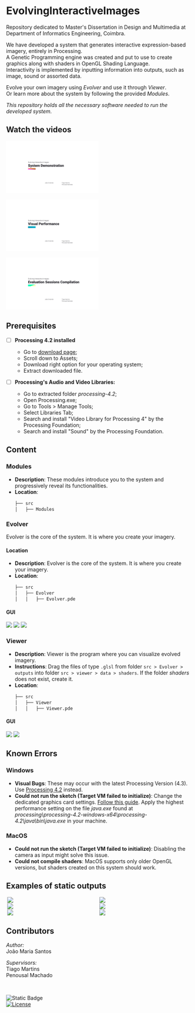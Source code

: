 # EvolvingInteractiveImages

Repository dedicated to Master's Dissertation in Design and Multimedia at Department of Informatics Engineering, Coimbra. 

We have developed a system that generates interactive expression-based imagery, entirely in Processing.  
A Genetic Programming engine was created and put to use to create graphics along with shaders in OpenGL Shading Language.  
Interactivity is implemented by inputting information into outputs, such as image, sound or assorted data.  

Evolve your own imagery using *Evolver* and use it through *Viewer*.  
Or learn more about the system by following the provided *Modules*.

*This repository holds all the necessary software needed to run the developed system.*

## Watch the videos

[<img src="GitMedia/demo_cover.png" width="50%">](https://youtu.be/qUOXpJysBAg)  


[<img src="GitMedia/visual_performance_cover.png" width="50%">](https://www.youtube.com/watch?v=_cYH_BOW8f8)  


[<img src="GitMedia/evaluation_compilation_cover.png" width="50%">](https://youtu.be/OE8MPBrM1KE?si=NDAiZZutvx5NqRxL)  


## Prerequisites

- [ ] **Processing 4.2 installed**
  - Go to [download page](https://github.com/benfry/processing4/releases/tag/processing-1292-4.2);
  - Scroll down to Assets;
  - Download right option for your operating system;
  - Extract downloaded file.

- [ ] **Processing's Audio and Video Libraries:**
  - Go to extracted folder *processing-4.2*;
  - Open Processing.exe;
  - Go to Tools > Manage Tools;
  - Select Libraries Tab;
  - Search and install "Video Library for Processing 4" by the Processing Foundation;
  - Search and install "Sound" by the Processing Foundation.

## Content

### Modules

- **Description**: These modules introduce you to the system and progressively reveal its functionalities.
- **Location**:
  ```plaintext
  ├── src
  │   ├── Modules

### Evolver

Evolver is the core of the system. It is where you create your imagery. 

#### Location

- **Description**: Evolver is the core of the system. It is where you create your imagery.
- **Location**:
  ```plaintext
  ├── src
  │   ├── Evolver
  │   │   ├── Evolver.pde

#### GUI

<img src="GitMedia/evolver_setup_screen.png" width="100%">
<img src="GitMedia/evolver_population_screen.png" width="100%">
<img src="GitMedia/evolver_individual_screen.png" width="100%">

### Viewer

- **Description**: Viewer is the program where you can visualize evolved imagery.
- **Instructions**: Drag the files of type  `.glsl` from folder `src > Evolver > outputs` into folder `src > viewer > data > shaders`. If the folder *shaders* does not exist, create it.
- **Location**:
  ```plaintext
  ├── src
  │   ├── Viewer
  │   │   ├── Viewer.pde

#### GUI

<img src="GitMedia/viewer_settings_screen.png" width="100%">
<img src="GitMedia/viewer_individual_screen.png" width="100%">

## Known Errors

### Windows
- **Visual Bugs**: These may occur with the latest Processing Version (4.3). Use [Processing 4.2](https://github.com/benfry/processing4/releases/tag/processing-1292-4.2) instead.
- **Could not run the sketch (Target VM failed to initialize)**: Change the dedicated graphics card settings. [Follow this guide](https://pureinfotech.com/set-gpu-app-windows-10/). Apply the highest performance setting on the file *java.exe* found at *processing\processing-4.2-windows-x64\processing-4.2\java\bin\java.exe* in your machine.

### MacOS
- **Could not run the sketch (Target VM failed to initialize)**: Disabling the camera as input might solve this issue.
- **Could not compile shaders**: MacOS supports only older OpenGL versions, but shaders created on this system should work.

## Examples of static outputs

<div style="text-align: center;">
    <img src="GitMedia/img (1).png" width="49%" style="display: inline-block; vertical-align: top;">
    <img src="GitMedia/img (2).png" width="49%" style="display: inline-block; vertical-align: top;">
    <img src="GitMedia/img (3).png" width="49%" style="display: inline-block; vertical-align: top;">
    <img src="GitMedia/img (4).png" width="49%" style="display: inline-block; vertical-align: top;">
    <img src="GitMedia/img (5).png" width="49%" style="display: inline-block; vertical-align: top;">
    <img src="GitMedia/img (6).png" width="49%" style="display: inline-block; vertical-align: top;">
</div>

## Contributors

*Author:*  
João Maria Santos

*Supervisors:*  
Tiago Martins  
Penousal Machado

<br>

![Static Badge](https://img.shields.io/badge/Evolving-Interactive_Images-orange)  
[![License](https://img.shields.io/badge/License-Apache_2.0-blue.svg)](https://opensource.org/licenses/Apache-2.0)
